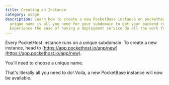```yaml
---
title: Creating an Instance
category: usage
description: Learn how to create a new PocketBase instance on pockethost.io. A
  unique name is all you need for your subdomain to get your backend running.
  Experience the ease of having a deployment service do all the work for you.
---
```


Every PocketHost instance runs on a unique subdomain. To create a new instance, head to [https://app.pockethost.io/app/new](https://app.pockethost.io/app/new).

You'll need to choose a unique name.

That's literally all you need to do! Voila, a new PocketBase instance will now be available.
